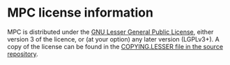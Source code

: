 # MPC license information

MPC is distributed under the 
[GNU Lesser General Public License](http://www.gnu.org/licenses/lgpl.html),
either version 3 of the licence, or (at your option) any later version (LGPLv3+).
A copy of the license can be found in the
[COPYING.LESSER file in the source repository](https://gitlab.inria.fr/mpc/mpc).
